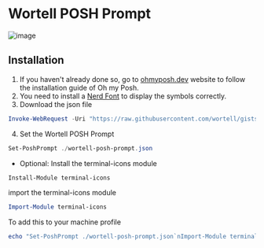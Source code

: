 # Wortell POSH Prompt

![image](https://user-images.githubusercontent.com/9781801/115554228-8687fb80-a2ae-11eb-8998-4d2fd0ab7581.png)


## Installation 

 1. If you haven't already done so, go to [ohmyposh.dev](https://ohmyposh.dev/docs/installation) website to follow the installation guide of Oh my Posh.
 2. You need to install a [Nerd Font](https://www.nerdfonts.com/) to display the symbols correctly.
 3. Download the json file
 ```powershell
Invoke-WebRequest -Uri "https://raw.githubusercontent.com/wortell/gists/main/wortell-posh-prompt.json" -OutFile "./wortell-posh-prompt.json"
``` 
 4. Set the Wortell POSH Prompt 
```powershell
Set-PoshPrompt ./wortell-posh-prompt.json
```

* Optional: Install the terminal-icons module
```powershell
Install-Module terminal-icons
``` 
import the terminal-icons module
```powershell
Import-Module terminal-icons
```

To add this to your machine profile
```powershell
echo "Set-PoshPrompt ./wortell-posh-prompt.json`nImport-Module terminal-icons">>$PSHome/profile.ps1
